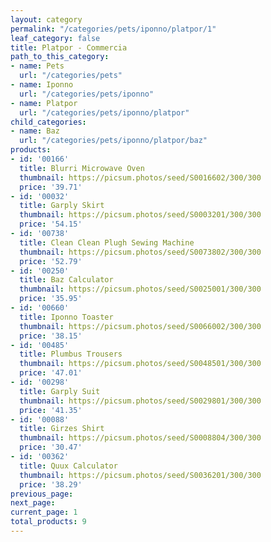 ```yaml
---
layout: category
permalink: "/categories/pets/iponno/platpor/1"
leaf_category: false
title: Platpor - Commercia
path_to_this_category:
- name: Pets
  url: "/categories/pets"
- name: Iponno
  url: "/categories/pets/iponno"
- name: Platpor
  url: "/categories/pets/iponno/platpor"
child_categories:
- name: Baz
  url: "/categories/pets/iponno/platpor/baz"
products:
- id: '00166'
  title: Blurri Microwave Oven
  thumbnail: https://picsum.photos/seed/S0016602/300/300
  price: '39.71'
- id: '00032'
  title: Garply Skirt
  thumbnail: https://picsum.photos/seed/S0003201/300/300
  price: '54.15'
- id: '00738'
  title: Clean Clean Plugh Sewing Machine
  thumbnail: https://picsum.photos/seed/S0073802/300/300
  price: '52.79'
- id: '00250'
  title: Baz Calculator
  thumbnail: https://picsum.photos/seed/S0025001/300/300
  price: '35.95'
- id: '00660'
  title: Iponno Toaster
  thumbnail: https://picsum.photos/seed/S0066002/300/300
  price: '38.15'
- id: '00485'
  title: Plumbus Trousers
  thumbnail: https://picsum.photos/seed/S0048501/300/300
  price: '47.01'
- id: '00298'
  title: Garply Suit
  thumbnail: https://picsum.photos/seed/S0029801/300/300
  price: '41.35'
- id: '00088'
  title: Girzes Shirt
  thumbnail: https://picsum.photos/seed/S0008804/300/300
  price: '30.47'
- id: '00362'
  title: Quux Calculator
  thumbnail: https://picsum.photos/seed/S0036201/300/300
  price: '38.29'
previous_page: 
next_page: 
current_page: 1
total_products: 9
---
```

